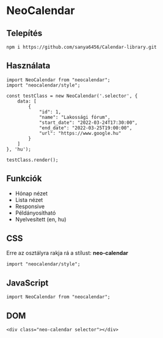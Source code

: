 # NeoCalendar

## Telepítés
````
npm i https://github.com/sanya6456/Calendar-library.git
````

## Használata

````
import NeoCalendar from "neocalendar";
import "neocalendar/style";      

const testClass = new NeoCalendar('.selector', {
    data: [
        {
            "id": 1,
            "name": "Lakossági fórum",
            "start_date": "2022-03-24T17:30:00",
            "end_date": "2022-03-25T19:00:00",
            "url": "https://www.google.hu"
        }
    ]
}, 'hu');

testClass.render();
````

## Funkciók

- Hónap nézet
- Lista nézet
- Responsive
- Példányosítható
- Nyelvesített (en, hu)

## CSS
Erre az osztályra rakja rá a stílust: **neo-calendar**
````
import "neocalendar/style";       
````     

## JavaScript
````
import NeoCalendar from "neocalendar";      
````

## DOM
````
<div class="neo-calendar selector"></div>
````
